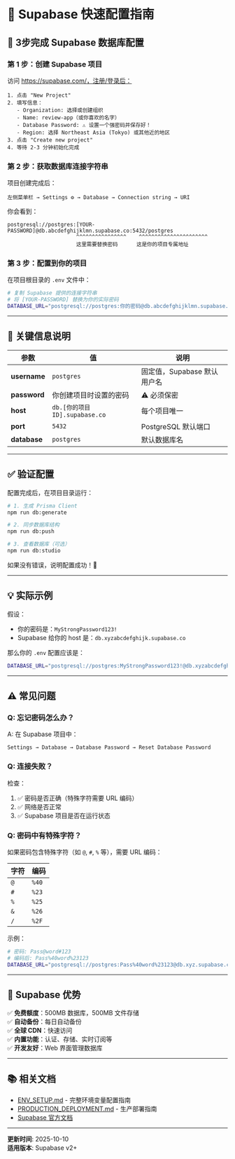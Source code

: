 # 🚀 Supabase 快速配置指南

## 📝 3步完成 Supabase 数据库配置

### 第 1 步：创建 Supabase 项目

访问 https://supabase.com/，注册/登录后：

```
1. 点击 "New Project"
2. 填写信息：
   - Organization: 选择或创建组织
   - Name: review-app（或你喜欢的名字）
   - Database Password: ⚠️ 设置一个强密码并保存好！
   - Region: 选择 Northeast Asia (Tokyo) 或其他近的地区
3. 点击 "Create new project"
4. 等待 2-3 分钟初始化完成
```

### 第 2 步：获取数据库连接字符串

项目创建完成后：

```
左侧菜单栏 → Settings ⚙️ → Database → Connection string → URI
```

你会看到：

```
postgresql://postgres:[YOUR-PASSWORD]@db.abcdefghijklmn.supabase.co:5432/postgres
                      ^^^^^^^^^^^^^^^^    ^^^^^^^^^^^^^^^^^^^^^^
                      这里需要替换密码      这是你的项目专属地址
```

### 第 3 步：配置到你的项目

在项目根目录的 `.env` 文件中：

```bash
# 复制 Supabase 提供的连接字符串
# 将 [YOUR-PASSWORD] 替换为你的实际密码
DATABASE_URL="postgresql://postgres:你的密码@db.abcdefghijklmn.supabase.co:5432/postgres"
```

---

## 🔑 关键信息说明

| 参数 | 值 | 说明 |
|------|-----|------|
| **username** | `postgres` | 固定值，Supabase 默认用户名 |
| **password** | 你创建项目时设置的密码 | ⚠️ 必须保密 |
| **host** | `db.[你的项目ID].supabase.co` | 每个项目唯一 |
| **port** | `5432` | PostgreSQL 默认端口 |
| **database** | `postgres` | 默认数据库名 |

---

## ✅ 验证配置

配置完成后，在项目目录运行：

```bash
# 1. 生成 Prisma Client
npm run db:generate

# 2. 同步数据库结构
npm run db:push

# 3. 查看数据库（可选）
npm run db:studio
```

如果没有错误，说明配置成功！🎉

---

## 💡 实际示例

假设：
- 你的密码是：`MyStrongPassword123!`
- Supabase 给你的 host 是：`db.xyzabcdefghijk.supabase.co`

那么你的 `.env` 配置应该是：

```bash
DATABASE_URL="postgresql://postgres:MyStrongPassword123!@db.xyzabcdefghijk.supabase.co:5432/postgres"
```

---

## ⚠️ 常见问题

### Q: 忘记密码怎么办？

A: 在 Supabase 项目中：
```
Settings → Database → Database Password → Reset Database Password
```

### Q: 连接失败？

检查：
1. ✅ 密码是否正确（特殊字符需要 URL 编码）
2. ✅ 网络是否正常
3. ✅ Supabase 项目是否在运行状态

### Q: 密码中有特殊字符？

如果密码包含特殊字符（如 `@`, `#`, `%` 等），需要 URL 编码：

| 字符 | 编码 |
|------|------|
| `@` | `%40` |
| `#` | `%23` |
| `%` | `%25` |
| `&` | `%26` |
| `/` | `%2F` |

示例：
```bash
# 密码: Pass@word#123
# 编码后: Pass%40word%23123
DATABASE_URL="postgresql://postgres:Pass%40word%23123@db.xyz.supabase.co:5432/postgres"
```

---

## 🎁 Supabase 优势

✅ **免费额度**：500MB 数据库，500MB 文件存储  
✅ **自动备份**：每日自动备份  
✅ **全球 CDN**：快速访问  
✅ **内置功能**：认证、存储、实时订阅等  
✅ **开发友好**：Web 界面管理数据库

---

## 📚 相关文档

- [ENV_SETUP.md](./ENV_SETUP.md) - 完整环境变量配置指南
- [PRODUCTION_DEPLOYMENT.md](./PRODUCTION_DEPLOYMENT.md) - 生产部署指南
- [Supabase 官方文档](https://supabase.com/docs)

---

**更新时间**: 2025-10-10  
**适用版本**: Supabase v2+
